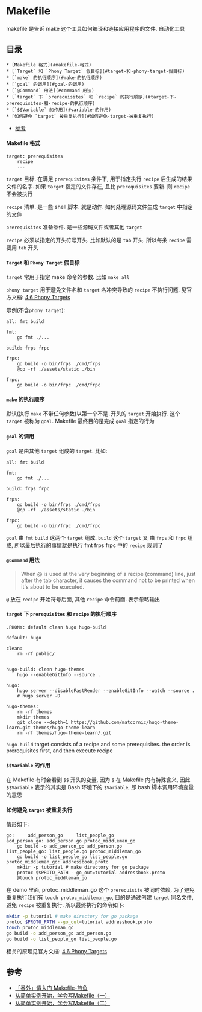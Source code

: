 # Makefile
makefile 是告诉 make 这个工具如何编译和链接应用程序的文件. 自动化工具

## 目录

<!-- vim-markdown-toc GFM -->

    * [Makefile 格式](#makefile-格式)
    * [`Target` 和 `Phony Target` 假目标](#target-和-phony-target-假目标)
    * [`make` 的执行顺序](#make-的执行顺序)
    * [`goal` 的调用](#goal-的调用)
    * [`@Command` 用法](#command-用法)
    * [`target` 下 `prerequisites` 和 `recipe` 的执行顺序](#target-下-prerequisites-和-recipe-的执行顺序)
    * [`$$Variable` 的作用](#variable-的作用)
    * [如何避免 `target` 被重复执行](#如何避免-target-被重复执行)
* [参考](#参考)

<!-- vim-markdown-toc -->

#### Makefile 格式
```
target: prerequisites
	recipe
	...
```

`target` 目标. 在满足 `prerequisites` 条件下, 用于指定执行 `recipe` 后生成的结果文件的名字. 如果 `target` 指定的文件存在, 且比 `prerequisites` 要新. 则 `recipe` 不会被执行

`recipe` 清单. 是一些 shell 脚本. 就是动作. 如何处理源码文件生成 `target` 中指定的文件

`prerequisites` 准备条件. 是一些源码文件或者其他 `target`

`recipe` 必须以指定的开头符号开头. 比如默认的是 `tab` 开头. 所以每条 `recipe` 需要用 `tab` 开头


#### `Target` 和 `Phony Target` 假目标
`target` 常用于指定 make 命令的参数. 比如 `make all`

`phony target` 用于避免文件名和 `target` 名冲突导致的 `recipe` 不执行问题. 见官方文档: [4.6 Phony Targets](https://www.gnu.org/software/make/manual/html_node/Phony-Targets.html)

示例(不含`phony target`):
```make
all: fmt build

fmt:
	go fmt ./...

build: frps frpc

frps:
	go build -o bin/frps ./cmd/frps
	@cp -rf ./assets/static ./bin

frpc:
	go build -o bin/frpc ./cmd/frpc
```


#### `make` 的执行顺序
默认(执行 `make` 不带任何参数)以第一个不是`.`开头的 `target` 开始执行. 这个 `target` 被称为 `goal`. Makefile  最终目的是完成 `goal` 指定的行为

#### `goal` 的调用
`goal` 是由其他 `target` 组成的 `target`. 比如:

```make
all: fmt build

fmt:
	go fmt ./...

build: frps frpc

frps:
	go build -o bin/frps ./cmd/frps
	@cp -rf ./assets/static ./bin

frpc:
	go build -o bin/frpc ./cmd/frpc
```

`goal` 由 `fmt` `build` 这两个 `target` 组成. `build` 这个 `target` 又 由 `frps` 和 `frpc` 组成, 所以最后执行的事情就是执行 fmt frps frpc 中的 `recipe` 规则了

#### `@Command` 用法
> When @ is used at the very beginning of a recipe (command) line, just after
> the tab character, it causes the command not to be printed when it's about to
> be executed.

`@` 放在 `recipe` 开始符号后面, 其他 `recipe` 命令前面. 表示忽略输出

#### `target` 下 `prerequisites` 和 `recipe` 的执行顺序
```
.PHONY: default clean hugo hugo-build

default: hugo

clean:
	rm -rf public/


hugo-build: clean hugo-themes
	hugo --enableGitInfo --source .

hugo:
	hugo server --disableFastRender --enableGitInfo --watch --source .
	# hugo server -D

hugo-themes:
	rm -rf themes
	mkdir themes
	git clone --depth=1 https://github.com/matcornic/hugo-theme-learn.git themes/hugo-theme-learn
	rm -rf themes/hugo-theme-learn/.git
```

`hugo-build` target consists of a recipe and some prerequisites. the order is prerequisites first, and then execute recipe

#### `$$Variable` 的作用
在 Makefile 有时会看到 `$$` 开头的变量, 因为 `$` 在 Makefile 内有特殊含义, 因此 `$$Variable` 表示的其实是 Bash 环境下的 `$Variable`, 即 bash 脚本调用环境变量的意思

#### 如何避免 `target` 被重复执行

情形如下:
```make
go:     add_person_go     list_people_go
add_person_go: add_person.go protoc_middleman_go
	go build -o add_person_go add_person.go
list_people_go: list_people.go protoc_middleman_go
	go build -o list_people_go list_people.go
protoc_middleman_go: addressbook.proto
	mkdir -p tutorial # make directory for go package
	protoc $$PROTO_PATH --go_out=tutorial addressbook.proto
	@touch protoc_middleman_go
```

在 demo 里面, protoc_middleman_go 这个 `prerequisite` 被同时依赖, 为了避免重复执行我们有 `touch protoc_middleman_go`, 目的是通过创建 `target` 同名文件, 避免 `recipe` 被重复执行. 所以最终执行的命令如下:

```bash
mkdir -p tutorial # make directory for go package
protoc $PROTO_PATH --go_out=tutorial addressbook.proto
touch protoc_middleman_go
go build -o add_person_go add_person.go
go build -o list_people_go list_people.go
```

相关的原理见官方文档: [4.6 Phony Targets](https://www.gnu.org/software/make/manual/html_node/Phony-Targets.html)

## 参考
- [「番外」请入门 Makefile-煎鱼](https://eddycjy.com/posts/go/gin/2018-08-26-makefile/)
- [从简单实例开始，学会写Makefile（一）](http://blog.fatedier.com/2014/09/08/learn-to-write-makefile-01/)
- [从简单实例开始，学会写Makefile（二）](http://blog.fatedier.com/2014/09/24/learn-to-write-makefile-02/)
